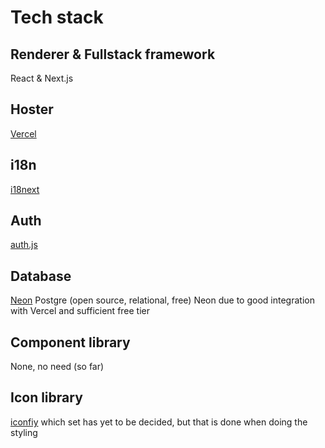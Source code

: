 # Tech stack

## Renderer & Fullstack framework

React & Next.js

## Hoster

[Vercel](vercel.com)

## i18n

[i18next](https://www.i18next.com/)

## Auth

[auth.js](https://authjs.dev/getting-started)

## Database

[Neon](https://neon.com/docs/get-started)
Postgre (open source, relational, free)
Neon due to good integration with Vercel and sufficient free tier

## Component library

None, no need (so far)

## Icon library

[iconfiy](https://icon-sets.iconify.design/)
which set has yet to be decided, but that is done when doing the styling
